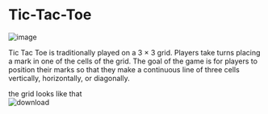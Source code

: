 # Tic-Tac-Toe
![image](https://github.com/Shubham-maury/Tic-Tac-Toe/assets/129674910/d3d54a43-e80f-48a6-888e-11afeea43e12)<br>

Tic Tac Toe is traditionally played on a 3 × 3 grid. Players take turns placing a mark in one of the cells of the grid. The goal of the game is for players to position their marks so that they make a continuous line of three cells vertically, horizontally, or diagonally.<br>

the grid looks like that<br>
      ![download](https://github.com/Shubham-maury/Tic-Tac-Toe/assets/129674910/2949d59c-5146-4ff5-85f7-2af384358480)
